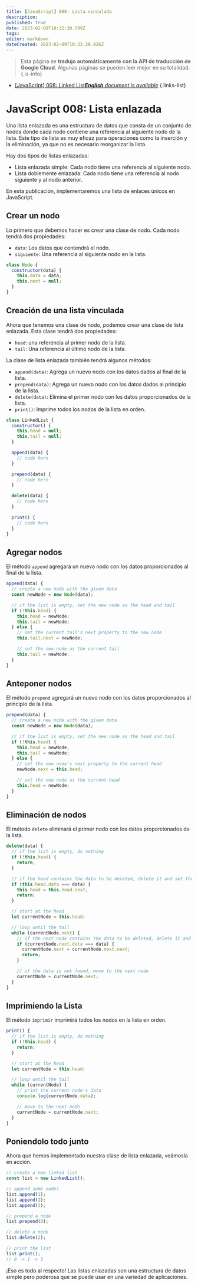 ```yaml
---
title: [JavaScript] 008: Lista vinculada
description: 
published: true
date: 2023-02-09T10:32:30.599Z
tags: 
editor: markdown
dateCreated: 2023-02-09T10:32:28.926Z
---
```


> Esta página se **tradujo automáticamente con la API de traducción de Google Cloud**.
Algunas páginas se pueden leer mejor en su totalidad.{.is-info}



- [[JavaScript] 008: Linked List***English** document is available*](/en/Knowledge-base/Algorithm/javascript-008-linked-list)
{.links-list}


# JavaScript 008: Lista enlazada

Una lista enlazada es una estructura de datos que consta de un conjunto de nodos donde cada nodo contiene una referencia al siguiente nodo de la lista. Este tipo de lista es muy eficaz para operaciones como la inserción y la eliminación, ya que no es necesario reorganizar la lista.

Hay dos tipos de listas enlazadas:

- Lista enlazada simple: Cada nodo tiene una referencia al siguiente nodo.
- Lista doblemente enlazada: Cada nodo tiene una referencia al nodo siguiente y al nodo anterior.

En esta publicación, implementaremos una lista de enlaces únicos en JavaScript.

## Crear un nodo

Lo primero que debemos hacer es crear una clase de nodo. Cada nodo tendrá dos propiedades:

- `data`: Los datos que contendrá el nodo.
- `siguiente`: Una referencia al siguiente nodo en la lista.

```javascript
class Node {
  constructor(data) {
    this.data = data;
    this.next = null;
  }
}
```

## Creación de una lista vinculada

Ahora que tenemos una clase de nodo, podemos crear una clase de lista enlazada. Esta clase tendrá dos propiedades:

- `head`: una referencia al primer nodo de la lista.
- `tail`: Una referencia al último nodo de la lista.

La clase de lista enlazada también tendrá algunos métodos:

- `append(data)`: Agrega un nuevo nodo con los datos dados al final de la lista.
- `prepend(data)`: Agrega un nuevo nodo con los datos dados al principio de la lista.
- `delete(data)`: Elimina el primer nodo con los datos proporcionados de la lista.
- `print()`: Imprime todos los nodos de la lista en orden.

```javascript
class LinkedList {
  constructor() {
    this.head = null;
    this.tail = null;
  }

  append(data) {
    // code here
  }

  prepend(data) {
    // code here
  }

  delete(data) {
    // code here
  }

  print() {
    // code here
  }
}
```

## Agregar nodos

El método `append` agregará un nuevo nodo con los datos proporcionados al final de la lista.

```javascript
append(data) {
  // create a new node with the given data
  const newNode = new Node(data);

  // if the list is empty, set the new node as the head and tail
  if (!this.head) {
    this.head = newNode;
    this.tail = newNode;
  } else {
    // set the current tail's next property to the new node
    this.tail.next = newNode;

    // set the new node as the current tail
    this.tail = newNode;
  }
}
```

## Anteponer nodos

El método `prepend` agregará un nuevo nodo con los datos proporcionados al principio de la lista.

```javascript
prepend(data) {
  // create a new node with the given data
  const newNode = new Node(data);

  // if the list is empty, set the new node as the head and tail
  if (!this.head) {
    this.head = newNode;
    this.tail = newNode;
  } else {
    // set the new node's next property to the current head
    newNode.next = this.head;

    // set the new node as the current head
    this.head = newNode;
  }
}
```

## Eliminación de nodos

El método `delete` eliminará el primer nodo con los datos proporcionados de la lista.

```javascript
delete(data) {
  // if the list is empty, do nothing
  if (!this.head) {
    return;
  }

  // if the head contains the data to be deleted, delete it and set the next node as the new head
  if (this.head.data === data) {
    this.head = this.head.next;
    return;
  }

  // start at the head
  let currentNode = this.head;

  // loop until the tail
  while (currentNode.next) {
    // if the next node contains the data to be deleted, delete it and set the current node's next property to the next node's next property
    if (currentNode.next.data === data) {
      currentNode.next = currentNode.next.next;
      return;
    }

    // if the data is not found, move to the next node
    currentNode = currentNode.next;
  }
}
```

## Imprimiendo la Lista

El método `imprimir` imprimirá todos los nodos en la lista en orden.

```javascript
print() {
  // if the list is empty, do nothing
  if (!this.head) {
    return;
  }

  // start at the head
  let currentNode = this.head;

  // loop until the tail
  while (currentNode) {
    // print the current node's data
    console.log(currentNode.data);

    // move to the next node
    currentNode = currentNode.next;
  }
}
```

## Poniendolo todo junto

Ahora que hemos implementado nuestra clase de lista enlazada, veámosla en acción.

```javascript
// create a new linked list
const list = new LinkedList();

// append some nodes
list.append(1);
list.append(2);
list.append(3);

// prepend a node
list.prepend(0);

// delete a node
list.delete(2);

// print the list
list.print();
// 0 -> 1 -> 3
```

¡Eso es todo al respecto! Las listas enlazadas son una estructura de datos simple pero poderosa que se puede usar en una variedad de aplicaciones.